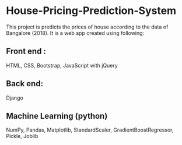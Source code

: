 # House-Pricing-Prediction-System
This project is predicts the prices of house according to the data of Bangalore (2018).
It is a web app created using following:
## Front end :
HTML,
CSS,
Bootstrap,
JavaScript with jQuery

## Back end:
Django

## Machine Learning (python)
NumPy,
Pandas,
Matplotlib,
StandardScaler,
GradientBoostRegressor,
Pickle,
Joblib
